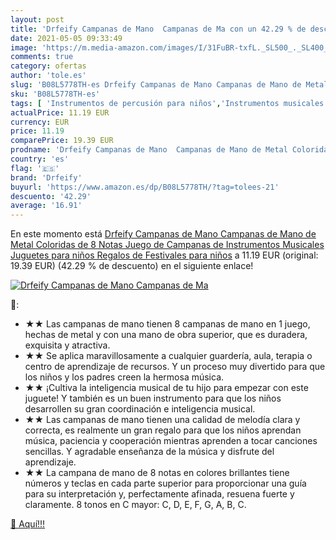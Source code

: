 ```yaml
---
layout: post
title: 'Drfeify Campanas de Mano  Campanas de Ma con un 42.29 % de descuento'
date: 2021-05-05 09:33:49
image: 'https://m.media-amazon.com/images/I/31FuBR-txfL._SL500_._SL400_.jpg'
comments: true
category: ofertas
author: 'tole.es'
slug: 'B08L5778TH-es Drfeify Campanas de Mano Campanas de Mano de Metal...'
sku: 'B08L5778TH-es'
tags: [ 'Instrumentos de percusión para niños','Instrumentos musicales para niños','Juguetes','Juguetes y juegos','drfeify','juguetes', ]
actualPrice: 11.19 EUR
currency: EUR
price: 11.19
comparePrice: 19.39 EUR
prodname: 'Drfeify Campanas de Mano  Campanas de Mano de Metal Coloridas de 8 Notas  Juego de Campanas de Instrumentos Musicales  Juguetes para niños  Regalos de Festivales para niños'
country: 'es'
flag: '🇪🇸'
brand: 'Drfeify'
buyurl: 'https://www.amazon.es/dp/B08L5778TH/?tag=tolees-21'
descuento: '42.29'
average: '16.91'
---
```


En este momento está [Drfeify Campanas de Mano  Campanas de Mano de Metal Coloridas de 8 Notas  Juego de Campanas de Instrumentos Musicales  Juguetes para niños  Regalos de Festivales para niños](https://www.amazon.es/dp/B08L5778TH/?tag=tolees-21) a 11.19 EUR (original: 19.39 EUR) (42.29 %  de descuento) en el siguiente enlace!

[![Drfeify Campanas de Mano  Campanas de Ma](https://m.media-amazon.com/images/I/31FuBR-txfL._SL500_._SL400_.jpg)](https://www.amazon.es/dp/B08L5778TH/?tag=tolees-21)

🔎:

- ★★ Las campanas de mano tienen 8 campanas de mano en 1 juego, hechas de metal y con una mano de obra superior, que es duradera, exquisita y atractiva.
- ★★ Se aplica maravillosamente a cualquier guardería, aula, terapia o centro de aprendizaje de recursos. Y un proceso muy divertido para que los niños y los padres creen la hermosa música.
- ★★ ¡Cultiva la inteligencia musical de tu hijo para empezar con este juguete! Y también es un buen instrumento para que los niños desarrollen su gran coordinación e inteligencia musical.
- ★★ Las campanas de mano tienen una calidad de melodía clara y correcta, es realmente un gran regalo para que los niños aprendan música, paciencia y cooperación mientras aprenden a tocar canciones sencillas. Y agradable enseñanza de la música y disfrute del aprendizaje.
- ★★ La campana de mano de 8 notas en colores brillantes tiene números y teclas en cada parte superior para proporcionar una guía para su interpretación y, perfectamente afinada, resuena fuerte y claramente. 8 tonos en C mayor: C, D, E, F, G, A, B, C.

[🛒 Aquí!!!](https://www.amazon.es/dp/B08L5778TH/?tag=tolees-21)
